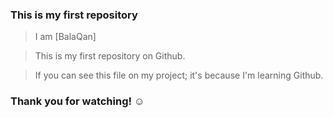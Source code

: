 ### This is my first repository ###

 >I am [BalaQan]

 >This is my first repository on Github.

 >If you can see this file on my project; it's because I'm learning Github.


### Thank you for watching! ☺ ###
